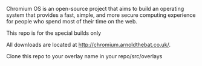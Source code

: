 
Chromium OS is an open-source project that aims to build an operating system that provides a fast, simple, and more secure computing experience for people who spend most of their time on the web.

This repo is for the special builds only

All downloads are located at http://chromium.arnoldthebat.co.uk/.

Clone this repo to your overlay name in your repo/src/overlays
